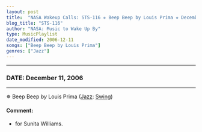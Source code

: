 ```yaml
---
layout: post
title:  "NASA Wakeup Calls: STS-116 ✵ Beep Beep by Louis Prima ✵ December 11, 2006"
blog_title: "STS-116"
author: "NASA: Music to Wake Up By"
type: MusicPlaylist
date_modified: 2006-12-11
songs: ["Beep Beep by Louis Prima"]
genres: ["Jazz"]
---
```


----
### DATE: December 11, 2006
----
✵ Beep Beep *by* Louis Prima ([Jazz](https://www.discogs.com/genre/Jazz): [Swing](https://www.discogs.com/style/Swing)) <a target="blank_" href="https://www.discogs.com/Louis-Prima-Buona-Sera-Beep-Beep/release/3881560">
    <i class="fas fa-compact-disc"
       title="Discogs entry for this song"
       alt="Discogs entry for this song"
       style="font-size: 1.1em;"></i></a>
    

#### Comment:
* for Sunita Williams.



<br/>
<center>
	<a target="_blank"
	   href="https://twitter.com/intent/tweet?hashtags=Space,NASA,Playlist,NASAWakeupCalls,SpaceProgram&text=🚀 {{ page.author}}, '{{ page.songs.first }}' {{ page.title }}, {{ page.date | date: '%B %d, %Y' }}, {{ site.url }}{{ page.url }}&via=nasawakeupcalls"><i class="fab fa-twitter" title="Tweet this page" alt="Tweet this page" style="font-size: 1.3em;"></i></a>
	&nbsp; 	<i class="fas fa-user-astronaut" style="font-size: 1.5em;"></i> &nbsp;
    <a id="custom_amazon_link"
       type="amzn" search="#"
       category="popular music">
    <i class="fab fa-amazon" style="font-size: 1.3em;"></i></a>
</center>

<!-- Randomly resolve an individual entry from a song array -->
<script src="/assets/javascript/seedrandom.min.js"></script>
<script>
  var wake_me_up = ["Beep Beep by Louis Prima"];
  var prng = new Math.seedrandom();
  function randomSong() {
    song = wake_me_up[Math.floor(Math.random() * wake_me_up.length)];
    var amazon_link = document.getElementById("custom_amazon_link");
    amazon_link.setAttribute("search", song);
  }
  window.onload = randomSong();
</script>
